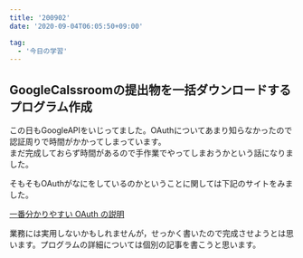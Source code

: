 ```yaml
---
title: '200902'
date: '2020-09-04T06:05:50+09:00'

tag:
  - '今日の学習'
---
```


## GoogleCalssroomの提出物を一括ダウンロードするプログラム作成

この日もGoogleAPIをいじってました。OAuthについてあまり知らなかったので認証周りで時間がかかってしまっています。  
まだ完成しておらず時間があるので手作業でやってしまおうかという話になりました。

そもそもOAuthがなにをしているのかということに関しては下記のサイトをみました。

[一番分かりやすい OAuth の説明](https://qiita.com/TakahikoKawasaki/items/e37caf50776e00e733be)

業務には実用しないかもしれませんが，せっかく書いたので完成させようとは思います。プログラムの詳細については個別の記事を書こうと思います。
